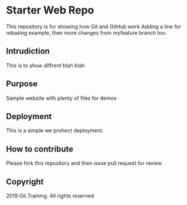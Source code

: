 # Starter Web Repo

This repository is for showing how Git and GitHub work
Adding a line for rebasing example, then more changes from myfeature branch too.

## Intrudiction

This is to show diffrent blah blah

## Purpose

Sample website with plenty of files for demos

## Deployment

This is a simple we prohect deployment.

## How to contribute

Please fork this repository and then issue pull request for review

## Copyright

2019 Git.Training. All rights reserved